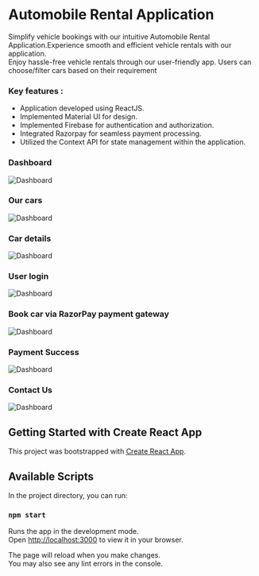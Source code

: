 # Automobile Rental Application

Simplify vehicle bookings with our intuitive Automobile Rental Application.Experience smooth and efficient vehicle rentals with our application.\
Enjoy hassle-free vehicle rentals through our user-friendly app. Users can choose/filter cars based on their requirement 

### Key features :
- Application developed using ReactJS.
- Implemented Material UI for design.
- Implemented Firebase for authentication and authorization.
- Integrated Razorpay for seamless payment processing.
- Utilized the Context API for state management within the application.

### Dashboard 

![Dashboard](src/Images/dashboard.png)

### Our cars

![Dashboard](src/Images/carpage.png)

### Car details

![Dashboard](src/Images/detailspage.png)

### User login

![Dashboard](src/Images/login.png)


### Book car via RazorPay payment gateway

![Dashboard](src/Images/RayzorPay.png)

### Payment Success

![Dashboard](src/Images/paySuccess.png)

### Contact Us

![Dashboard](src/Images/contactpage.png)


## Getting Started with Create React App 

This project was bootstrapped with [Create React App](https://github.com/facebook/create-react-app).

## Available Scripts

In the project directory, you can run:

### `npm start`

Runs the app in the development mode.\
Open [http://localhost:3000](http://localhost:3000) to view it in your browser.

The page will reload when you make changes.\
You may also see any lint errors in the console.

